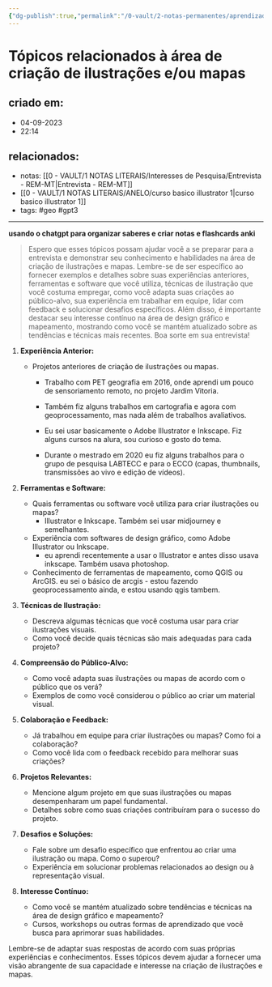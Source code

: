```yaml
---
{"dg-publish":true,"permalink":"/0-vault/2-notas-permanentes/aprendizados-sobre-criacao-de-ilustracoes-e-mapas/","tags":["permanente","geo","gpt3"],"dgHomeLink":true,"dgShowLocalGraph":true,"dgShowFileTree":true,"dgEnableSearch":true}
---
```


# Tópicos relacionados à área de criação de ilustrações e/ou mapas

## criado em: 
- 04-09-2023
- 22:14
## relacionados:
- notas: [[0 - VAULT/1 NOTAS LITERAIS/Interesses de Pesquisa/Entrevista - REM-MT\|Entrevista - REM-MT]]
- [[0 - VAULT/1 NOTAS LITERAIS/ANELO/curso basico illustrator 1\|curso basico illustrator 1]]
- tags: #geo #gpt3 
---

**usando o chatgpt para organizar saberes e criar notas e flashcards anki**


>Espero que esses tópicos possam ajudar você a se preparar para a entrevista e demonstrar seu conhecimento e habilidades na área de criação de ilustrações e mapas. Lembre-se de ser específico ao fornecer exemplos e detalhes sobre suas experiências anteriores, ferramentas e software que você utiliza, técnicas de ilustração que você costuma empregar, como você adapta suas criações ao público-alvo, sua experiência em trabalhar em equipe, lidar com feedback e solucionar desafios específicos. Além disso, é importante destacar seu interesse contínuo na área de design gráfico e mapeamento, mostrando como você se mantém atualizado sobre as tendências e técnicas mais recentes. Boa sorte em sua entrevista!


1. **Experiência Anterior:**
   - Projetos anteriores de criação de ilustrações ou mapas.
     
     - Trabalho com PET geografia em 2016, onde aprendi um pouco de sensoriamento remoto, no projeto Jardim Vitoria. 
     
     - Também fiz alguns trabalhos em cartografia e agora com geoprocessamento, mas nada além de trabalhos avaliativos.
     
     - Eu sei usar basicamente o Adobe Illustrator e Inkscape. Fiz alguns cursos na alura, sou curioso e gosto do tema. 
       
     - Durante o mestrado em 2020 eu fiz alguns trabalhos para o grupo de pesquisa LABTECC e para o ECCO (capas, thumbnails, transmissões ao vivo e edição de vídeos).
        

2. **Ferramentas e Software:**
   - Quais ferramentas ou software você utiliza para criar ilustrações ou mapas?
     - Illustrator e Inkscape. Também sei usar midjourney e semelhantes.
   - Experiência com softwares de design gráfico, como Adobe Illustrator ou Inkscape.
     - eu aprendi recentemente a usar o Illustrator e antes disso usava inkscape. Também usava photoshop.
   - Conhecimento de ferramentas de mapeamento, como QGIS ou ArcGIS.
     eu sei o básico de arcgis - estou fazendo geoprocessamento ainda, e estou usando qgis tambem.

3. **Técnicas de Ilustração:**
   - Descreva algumas técnicas que você costuma usar para criar ilustrações visuais.
   - Como você decide quais técnicas são mais adequadas para cada projeto?

4. **Compreensão do Público-Alvo:**
   - Como você adapta suas ilustrações ou mapas de acordo com o público que os verá?
   - Exemplos de como você considerou o público ao criar um material visual.

5. **Colaboração e Feedback:**
   - Já trabalhou em equipe para criar ilustrações ou mapas? Como foi a colaboração?
   - Como você lida com o feedback recebido para melhorar suas criações?

6. **Projetos Relevantes:**
   - Mencione algum projeto em que suas ilustrações ou mapas desempenharam um papel fundamental.
   - Detalhes sobre como suas criações contribuíram para o sucesso do projeto.

7. **Desafios e Soluções:**
   - Fale sobre um desafio específico que enfrentou ao criar uma ilustração ou mapa. Como o superou?
   - Experiência em solucionar problemas relacionados ao design ou à representação visual.

8. **Interesse Contínuo:**
   - Como você se mantém atualizado sobre tendências e técnicas na área de design gráfico e mapeamento?
   - Cursos, workshops ou outras formas de aprendizado que você busca para aprimorar suas habilidades.

Lembre-se de adaptar suas respostas de acordo com suas próprias experiências e conhecimentos. Esses tópicos devem ajudar a fornecer uma visão abrangente de sua capacidade e interesse na criação de ilustrações e mapas.